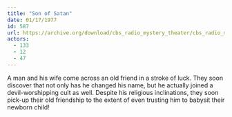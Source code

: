 ```yaml
---
title: "Son of Satan"
date: 01/17/1977
id: 587
url: https://archive.org/download/cbs_radio_mystery_theater/cbs_radio_mystery_theater-0551-0600.zip/cbs_radio_mystery_theater-0551-0600%2Fcbsrmt_0587_son_of_satan.mp3
actors:
  - 133
  - 12
  - 47
---
```

A man and his wife come across an old friend in a stroke of luck. They soon discover that not only has he changed his name, but he actually joined a devil-worshipping cult as well. Despite his religious inclinations, they soon pick-up their old friendship to the extent of even trusting him to babysit their newborn child!